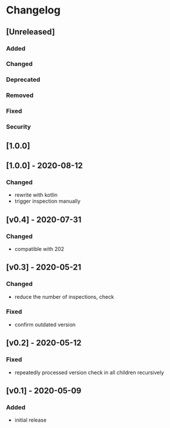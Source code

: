<!-- Keep a Changelog guide -> https://keepachangelog.com -->

# Changelog

## [Unreleased]
### Added

### Changed

### Deprecated

### Removed

### Fixed

### Security
## [1.0.0]

## [1.0.0] - 2020-08-12
### Changed
- rewrite with kotlin
- trigger inspection manually

## [v0.4] - 2020-07-31
### Changed
- compatible with 202

## [v0.3] - 2020-05-21
### Changed
- reduce the number of inspections, check

### Fixed
- confirm outdated version

## [v0.2] - 2020-05-12
### Fixed
- repeatedly processed version check in all children recursively

## [v0.1] - 2020-05-09
### Added
- initial release

